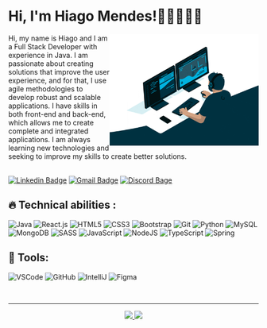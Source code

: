 # Hi, I'm Hiago Mendes!👋🏼👨🏽‍💻

<div>
 <img align="right" alt="devGif"  width="300" src="https://raw.githubusercontent.com/hiag0liveira/hiag0liveira/main/gifs/gifs-de-programador-29.gif">
Hi, my name is Hiago and I am a Full Stack Developer with experience in Java. I am passionate about creating solutions that improve 
the user experience, and for that, I use agile methodologies to develop robust and scalable applications. I have skills in both front-end and back-end, which allows me to create complete and integrated applications. I am always learning new technologies and seeking to improve my skills to create better solutions.
 </div>
 
 <br>
 
[![Linkedin Badge](https://img.shields.io/badge/LinkedIn-0077B5?style=for-the-badge&logo=linkedin&logoColor=white)](https://www.linkedin.com/in/hiago-de-oliveira-mendes-520647212/)
[![Gmail Badge](https://img.shields.io/badge/Gmail-D14836?style=for-the-badge&logo=gmail&logoColor=white)](mailto:hiagoliv3ira@gmail.com)
[![Discord Bage](https://img.shields.io/badge/Discord-7289DA?style=for-the-badge&logo=discord&logoColor=white)](https://discord.gg/yCZ7AxBVbR)
 <br>

 ## 🔥 Technical abilities :

![Java](https://img.shields.io/badge/Java-ED8B00?style=for-the-badge&logo=java&logoColor=white)
![React.js](https://img.shields.io/badge/React-20232A?style=for-the-badge&logo=react&logoColor=61DAFB)
![HTML5](https://img.shields.io/badge/HTML5-E34F26?style=for-the-badge&logo=html5&logoColor=white)
![CSS3](https://img.shields.io/badge/CSS3-1572B6?style=for-the-badge&logo=css3&logoColor=white)
![Bootstrap](https://img.shields.io/badge/Bootstrap-563D7C?style=for-the-badge&logo=bootstrap&logoColor=white)
![Git](https://img.shields.io/badge/GIT-E44C30?style=for-the-badge&logo=git&logoColor=white)
![Python](https://img.shields.io/badge/Python-14354C?style=for-the-badge&logo=python&logoColor=white)
![MySQL](https://img.shields.io/badge/MySQL-00000F?style=for-the-badge&logo=mysql&logoColor=white)
![MongoDB](https://img.shields.io/badge/MongoDB-4EA94B?style=for-the-badge&logo=mongodb&logoColor=white)
![SASS](https://img.shields.io/badge/Sass-CC6699?style=for-the-badge&logo=sass&logoColor=white)
![JavaScript](https://img.shields.io/badge/JavaScript-323330?style=for-the-badge&logo=javascript&logoColor=F7DF1E)
![NodeJS](https://img.shields.io/badge/Node.js-43853D?style=for-the-badge&logo=node.js&logoColor=white)
![TypeScript](https://img.shields.io/badge/TypeScript-007ACC?style=for-the-badge&logo=typescript&logoColor=white)
![Spring](https://img.shields.io/badge/Spring-6DB33F?style=for-the-badge&logo=spring&logoColor=white)

## 🔧 Tools:
![VSCode](https://img.shields.io/badge/Visual_Studio_Code-0078D4?style=for-the-badge&logo=visual%20studio%20code&logoColor=white)
![GitHub](https://img.shields.io/badge/GitHub-100000?style=for-the-badge&logo=github&logoColor=white)
![IntelliJ](https://img.shields.io/badge/IntelliJ_IDEA-000000.svg?style=for-the-badge&logo=intellij-idea&logoColor=white)
![Figma](https://img.shields.io/badge/Figma-F24E1E?style=for-the-badge&logo=figma&logoColor=white)

<br><hr>

<div align="center">
  <a href="https://github.com/hiag0liveira">
  <img height="180em" src="https://github-readme-stats.vercel.app/api?username=hiag0liveira&show_icons=true&theme=highcontrast&include_all_commits=true&count_private=true"/>
  <img height="180em" src="https://github-readme-stats.vercel.app/api/top-langs/?username=hiag0liveira&layout=compact&langs_count=7&theme=highcontrast"/>
</div>
